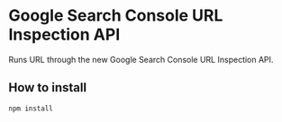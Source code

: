 # Google Search Console URL Inspection API

Runs URL through the new Google Search Console URL Inspection API. 

## How to install
```bash
npm install
```